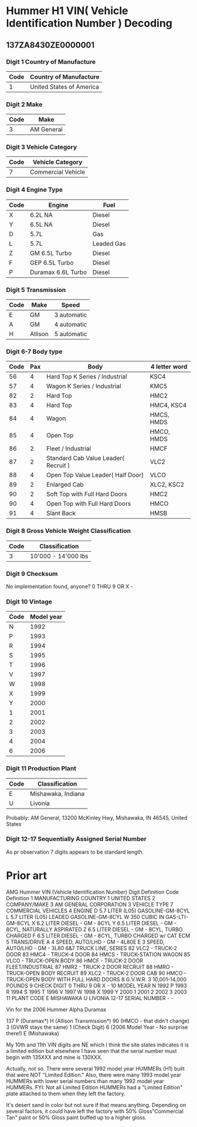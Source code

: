 # Hummer H1 VIN( Vehicle Identification Number ) Decoding

## 137ZA8430ZE0000001

### Digit 1 Country of Manufacture
| Code        | Country of Manufacture |
| ----------- | ----------- |
| 1 | United States of America |

### Digit 2 Make
| Code        | Make        |
| ----------- | ----------- |
| 3 | AM General |

### Digit 3 Vehicle Category
| Code        | Vehicle Category        |
| ----------- | ----------- |
| 7 | Commercial Vehicle |

### Digit 4 Engine Type

| Code        | Engine      | Fuel        |
| ----------- | ----------- | ----------- |
| X | 6.2L NA | Diesel |
| Y | 6.5L NA | Diesel |
| D | 5.7L | Gas |
| L | 5.7L | Leaded Gas |
| Z | GM 6.5L Turbo | Diesel |
| F | GEP 6.5L Turbo | Diesel |
| P | Duramax 6.6L Turbo | Diesel |

### Digit 5 Transmission

| Code        | Make      | Speed        |
| ----------- | ----------- | ----------- |
| E | GM | 3 automatic |
| A | GM | 4 automatic |
| H | Allison | 5 automatic |

### Digit 6-7 Body type
| Code        | Pax      | Body        | 4 letter word |
| ----------- | ----------- | ----------- | ----------- |
| 56 | 4 | Hard Top K Series / Industrial | KSC4 |
| 57 | 4 | Wagon K Series / Industrial | KMC5 |
| 82 | 2 | Hard Top | HMC2 |
| 83 | 4 | Hard Top | HMC4, KSC4 |
| 84 | 4 | Wagon | HMCS, HMDS |
| 85 | 4 | Open Top | HMCO, HMDS |
| 86 | 2 | Fleet / Industrial | HMCF |
| 87 | 2 | Standard Cab Value Leader( Recruit ) | VLC2 |
| 88 | 4 | Open Top Value Leader( Half Door) | VLCO |
| 89 | 2 | Enlarged Cab | XLC2, KSC2 |
| 90 | 2 | Soft Top with Full Hard Doors | HMC2 |
| 90 | 4 | Open Top with Full Hard Doors | HMCO |
| 91 | 4 | Slant Back | HMSB |

### Digit 8 Gross Vehicle Weight Classification
| Code        | Classification      |
| ----------- | ----------- |
| 3 | 10'000 - 14'000 lbs |

### Digit 9 Checksum
No implementation found, anyone? 0 THRU 9 OR X 	- 

### Digit 10 Vintage
| Code        | Model year      |
| ----------- | ----------- |
| N | 1992 |
| P | 1993 |
| R | 1994 |
| S | 1995 |
| T | 1996 |
| V | 1997 |
| W | 1998 |
| X | 1999 |
| Y | 2000 |
| 1 | 2001 |
| 2 | 2002 |
| 3 | 2003 |
| 4 | 2004 |
| 6 | 2006 |

### Digit 11 Production Plant
| Code        | Classification      |
| ----------- | ----------- |
| E | Mishawaka, Indiana |
| U | Livonia |

Probably:
AM General,
13200 McKinley Hwy,
Mishawaka,
IN 46545,
United States

### Digit 12-17 Sequentially Assigned Serial Number
As pr observation 7 digits appears to be standard length.


# Prior art

AMG Hummer VIN (Vehicle Identification Number)
Digit 	Definition 	Code 	Definition
1 	MANUFACTURING COUNTRY 	1 	UNITED STATES
2 	COMPANY/MAKE 	3 	AM GENERAL CORPORATION
3 	VEHICLE TYPE 	7 	COMMERCIAL VEHICLES
4 	ENGINE 	D 	5.7 LITER (L05) GASOLINE-GM-8CYL
L 	5.7 LITER (L05) LEADED GASOLINE-GM-8CYL
W 	350 CUBIC IN GAS-LTI-GM-8CYL
X 	6.2 LITER DIESEL - GM - 8CYL
Y 	6.5 LITER DIESEL - GM - 8CYL, NATURALLY ASPIRATED
Z 	6.5 LITER DIESEL - GM - 8CYL, TURBO CHARGED
F 	6.5 LITER DIESEL - GM - 8CYL, TURBO CHARGED w/ CAT ECM 
5 	TRANS/DRIVE 	A 	4 SPEED, AUTO/LHD - GM - 4L80E
E 	3 SPEED, AUTO/LHD - GM - 3L80
6&7 	TRUCK LINE, SERIES 	82 	VLC2 - TRUCK-2 DOOR
83  	HMC4 - TRUCK-4 DOOR
84  	HMCS - TRUCK-STATION WAGON
85 	VLCO - TRUCK-OPEN BODY
86 	HMCF - TRUCK-2 DOOR FLEET/INDUSTRIAL
87 	HMR2 - TRUCK-2 DOOR RECRUIT
88 	HMRO - TRUCK-OPEN BODY RECRUIT
89 	XLC2 - TRUCK-2 DOOR CAB
90 	HMCO - TRUCK-OPEN BODY WITH FULL HARD DOORS
8 	G.V.W.R. 	3 	10,001-14,000 POUNDS
9 	CHECK DIGIT 	0 THRU 9 OR X 	- 
10 	MODEL YEAR 	N 	1992
P 	1993
R 	1994
S 	1995
T 	1996
V 	1997
W 	1998
X 	1999
Y 	2000
1 	2001
2 	2002
3 	2003
11 	PLANT CODE 	E 	MISHAWAKA
U 	LIVONIA
12-17 	SERIAL NUMBER 	-  	- 

Vin for the 2006 Hummer Alpha Duramax 

137 
P (Duramax*)
H (Allison Transmission*)
90 (HMCO - that didn't change)
3 (GVWR stays the same)
1 (Check Digit)
6 (2006 Model Year - No surprise there!)
E (Mishawaka)

My 10th and 11th VIN digits are NE which I think the site states indicates it is a limited edition but elsewhere I have seen that the serial number must begin with 135XXX and mine is 130XXX. 

Actually, not so.  There were several 1992 model year HUMMERs (H1) built that were NOT "Limited Edition."  Also, there were many 1993 model year HUMMERs with lower serial numbers than many 1992 model year HUMMERs.  FYI: Not all Limited Edition HUMMERs had a "Limited Edition" plate attached to them when they left the factory.

It's desert sand in color but not sure if that means anything. Depending on several factors, it could have left the factory with 50% Gloss"Commercial Tan" paint or 50% Gloss paint buffed up to a higher gloss. 
